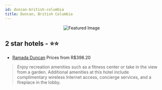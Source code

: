 ```yaml
---
id: duncan-british-columbia
title: Duncan, British Columbia
---
```


<center><img src="https://i.travelapi.com/hotels/1000000/470000/466900/466848/64a97db3_z.jpg" alt="Featured Image" /></center>


##  2 star hotels - ⭐️⭐️

-    [Ramada Duncan](https://us.hurb.com/hotels/duncan/ramada-duncan-JNP-JP369156?cmp=18055) Prices from R$398.20
   > Enjoy recreation amenities such as a fitness center or take in the view from a garden. Additional amenities at this hotel include complimentary wireless Internet access, concierge services, and a fireplace in the lobby.
